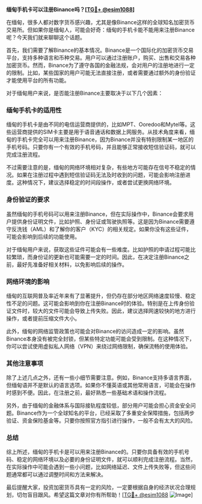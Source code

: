 **缅甸手机卡可以注册Binance吗？[[TG💪+ @esim1088](https://t.me/s/esim1088)]**

在缅甸，很多人都对数字货币感兴趣，尤其是像Binance这样的全球知名加密货币交易所。但如果你是缅甸人，可能会好奇：缅甸的手机卡能不能用来注册Binance呢？今天我们就来聊聊这个话题。

首先，我们需要了解Binance的基本情况。Binance是一个国际化的加密货币交易平台，支持多种语言和币种交易。用户可以通过注册账户，购买、出售和交易各种加密货币。然而，Binance为了遵守各国的金融法规，会对用户的注册地进行一定的限制。比如，某些国家的用户可能无法直接注册，或者需要通过额外的身份验证才能使用平台的所有功能。

对于缅甸用户来说，是否能注册Binance主要取决于以下几个因素：

### **缅甸手机卡的适用性**
缅甸的手机卡是由不同的电信运营商提供的，比如MPT、Ooredoo和Mytel等。这些运营商提供的SIM卡主要是用于语音通话和数据上网服务。从技术角度来看，缅甸的手机卡完全可以用来注册Binance，因为Binance并没有特别限制某一地区的手机号码。只要你有一个有效的手机号码，并且能够正常接收短信验证码，就可以完成注册流程。

不过需要注意的是，缅甸的网络环境相对复杂，有些地方可能存在信号不稳定的情况。如果在注册过程中遇到短信验证码无法及时收到的问题，可能会影响注册进度。这种情况下，建议选择稳定的时间段操作，或者尝试更换网络环境。

### **身份验证的要求**
虽然缅甸的手机号码可以用来注册Binance，但在实际操作中，Binance会要求用户提供身份证明文件，比如护照、身份证或驾驶执照等。这是因为Binance需要遵守反洗钱（AML）和了解你的客户（KYC）的相关规定。如果你没有这些证件，可能会影响到后续的功能使用。

对于缅甸用户来说，获取这些证件可能会有一些难度。比如护照的申请过程可能比较繁琐，而身份证的更新也可能需要一定的时间。因此，在决定注册Binance之前，最好先准备好相关材料，以免影响后续的操作。

### **网络环境的影响**
缅甸的互联网普及率近年来有了显著提升，但仍存在部分地区网络速度较慢、稳定性不足的问题。这可能会影响到你在注册Binance时的体验。特别是在上传身份验证文件时，较大的文件可能会导致上传失败。因此，建议选择网速较快的地方进行操作，或者提前压缩文件大小。

此外，缅甸的网络监管政策也可能会对Binance的访问造成一定的影响。虽然Binance本身没有被完全封锁，但某些特定功能可能会受到限制。在这种情况下，你可以尝试使用虚拟私人网络（VPN）来绕过网络限制，确保流畅的使用体验。

### **其他注意事项**
除了上述几点之外，还有一些小细节需要注意。例如，Binance支持多语言界面，但缅甸语并不是默认的语言选项。如果你不懂英语或其他常用语言，可能会在操作时感到不便。因此，在注册之前，最好熟悉一些基础术语和操作流程。

另外，由于缅甸的金融体系与国际接轨程度较低，部分用户可能会担心资金安全问题。Binance作为一个全球知名的平台，已经采取了多重安全保障措施，包括两步验证、资金保险基金等。只要你按照官方指引进行操作，一般不会有太大的风险。

### **总结**
综上所述，缅甸的手机卡是可以用来注册Binance的。只要你具备有效的手机号码、稳定的网络环境以及必要的身份证明文件，就可以顺利完成注册流程。当然，在实际操作中可能会遇到一些小问题，比如网络延迟、文件上传失败等，但这些问题通常都可以通过调整时间和方法来解决。

最后提醒大家，投资加密货币具有一定的风险，一定要根据自身的经济状况合理规划，切勿盲目跟风。希望这篇文章对你有所帮助！[[TG💪+ @esim1088](https://t.me/s/esim1088) ![Image](https://i.postimg.cc/4NQfJmqS/Snipaste-2025-05-13-00-14-12.png)]